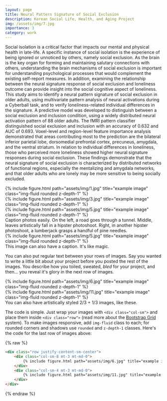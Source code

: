 ```yaml
---
layout: page
title: Neural Pattern Signature of Social Exclusion
description: Korean Social Life, Health, and Aging Project
img: /assets/img/7.jpg
importance: 3
category: work
---
```


Social isolation is a critical factor that impacts our mental and physical health in late-life. A specific instance of social isolation is the experience of being ignored or unnoticed by others, namely social exclusion. As the brain is the key organ for forming and maintaining salutary connections with others, understanding the brain mechanisms of social exclusion is important for understanding psychological processes that would complement the existing self-report measures. In addition, examining the relationship between the neural signature response of social exclusion and loneliness outcome can provide insight into the social cognitive aspect of loneliness. This study aims to identify a neural pattern signature of social exclusion in older adults, using multivariate pattern analysis of neural activations during a Cyberball task, and to verify loneliness-related individual differences in the signature. A predictive model was developed to distinguish between a social exclusion and inclusion condition, using a widely distributed neural activation pattern of 88 older adults. The fMRI pattern classifier distinguished social exclusion and inclusion with an accuracy of 0.632 and AUC of 0.693. Voxel-level and region-level feature importance analysis demonstrated that areas contributing most to the prediction are the bilateral inferior parietal lobe, dorsomedial prefrontal cortex, precuneus, amygdala, and the ventral striatum. In relation to individual differences in loneliness, those who perceived more loneliness showed higher neural signature responses during social exclusion. These findings demonstrate that the neural signature of social exclusion is characterized by distributed networks of functional regions, especially the mentalizing and amygdala networks, and that older adults who are lonely may be more sensitive to being socially excluded.

<div class="row">
    <div class="col-sm mt-3 mt-md-0">
        {% include figure.html path="assets/img/1.jpg" title="example image" class="img-fluid rounded z-depth-1" %}
    </div>
    <div class="col-sm mt-3 mt-md-0">
        {% include figure.html path="assets/img/3.jpg" title="example image" class="img-fluid rounded z-depth-1" %}
    </div>
    <div class="col-sm mt-3 mt-md-0">
        {% include figure.html path="assets/img/5.jpg" title="example image" class="img-fluid rounded z-depth-1" %}
    </div>
</div>
<div class="caption">
    Caption photos easily. On the left, a road goes through a tunnel. Middle, leaves artistically fall in a hipster photoshoot. Right, in another hipster photoshoot, a lumberjack grasps a handful of pine needles.
</div>
<div class="row">
    <div class="col-sm mt-3 mt-md-0">
        {% include figure.html path="assets/img/5.jpg" title="example image" class="img-fluid rounded z-depth-1" %}
    </div>
</div>
<div class="caption">
    This image can also have a caption. It's like magic.
</div>

You can also put regular text between your rows of images.
Say you wanted to write a little bit about your project before you posted the rest of the images.
You describe how you toiled, sweated, *bled* for your project, and then... you reveal it's glory in the next row of images.


<div class="row justify-content-sm-center">
    <div class="col-sm-8 mt-3 mt-md-0">
        {% include figure.html path="assets/img/6.jpg" title="example image" class="img-fluid rounded z-depth-1" %}
    </div>
    <div class="col-sm-4 mt-3 mt-md-0">
        {% include figure.html path="assets/img/11.jpg" title="example image" class="img-fluid rounded z-depth-1" %}
    </div>
</div>
<div class="caption">
    You can also have artistically styled 2/3 + 1/3 images, like these.
</div>


The code is simple.
Just wrap your images with `<div class="col-sm">` and place them inside `<div class="row">` (read more about the <a href="https://getbootstrap.com/docs/4.4/layout/grid/">Bootstrap Grid</a> system).
To make images responsive, add `img-fluid` class to each; for rounded corners and shadows use `rounded` and `z-depth-1` classes.
Here's the code for the last row of images above:

{% raw %}
```html
<div class="row justify-content-sm-center">
    <div class="col-sm-8 mt-3 mt-md-0">
        {% include figure.html path="assets/img/6.jpg" title="example image" class="img-fluid rounded z-depth-1" %}
    </div>
    <div class="col-sm-4 mt-3 mt-md-0">
        {% include figure.html path="assets/img/11.jpg" title="example image" class="img-fluid rounded z-depth-1" %}
    </div>
</div>
```
{% endraw %}
